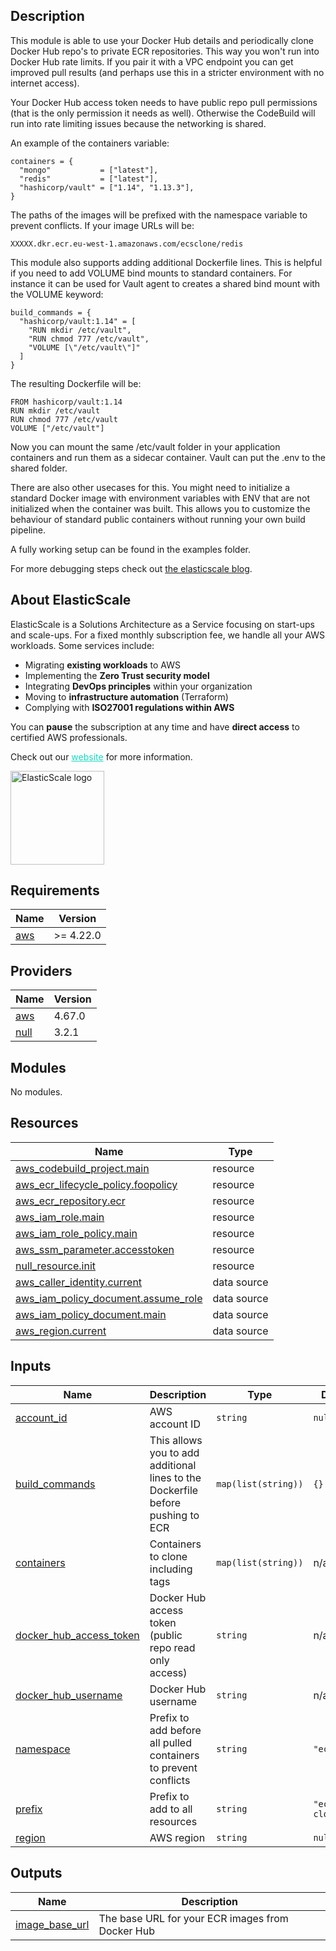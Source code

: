 ## Description

This module is able to use your Docker Hub details and periodically clone Docker Hub repo's to private ECR repositories. This way you won't run into Docker Hub rate limits. If you pair it with a VPC endpoint you can get improved pull results (and perhaps use this in a stricter environment with no internet access).

Your Docker Hub access token needs to have public repo pull permissions (that is the only permission it needs as well). Otherwise the CodeBuild will run into rate limiting issues because the networking is shared.

An example of the containers variable:

    containers = {
      "mongo"           = ["latest"],
      "redis"           = ["latest"],
      "hashicorp/vault" = ["1.14", "1.13.3"],
    }

The paths of the images will be prefixed with the namespace variable to prevent conflicts. If your image URLs will be:

    XXXXX.dkr.ecr.eu-west-1.amazonaws.com/ecsclone/redis

This module also supports adding additional Dockerfile lines. This is helpful if you need to add VOLUME bind mounts to standard containers. For instance it can be used for Vault agent to creates a shared bind mount with the VOLUME keyword:

    build_commands = {
      "hashicorp/vault:1.14" = [
        "RUN mkdir /etc/vault",
        "RUN chmod 777 /etc/vault",
        "VOLUME [\"/etc/vault\"]"
      ]
    }

The resulting Dockerfile will be:

    FROM hashicorp/vault:1.14
    RUN mkdir /etc/vault
    RUN chmod 777 /etc/vault
    VOLUME ["/etc/vault"]

Now you can mount the same /etc/vault folder in your application containers and run them as a sidecar container. Vault can put the .env to the shared folder.  

There are also other usecases for this. You might need to initialize a standard Docker image with environment variables with ENV that are not initialized when the container was built. This allows you to customize the behaviour of standard public containers without running your own build pipeline. 

A fully working setup can be found in the examples folder.

For more debugging steps check out [the elasticscale blog](https://elasticscale.cloud/use-pull-through-caches-on-ecr-to-circumvent-docker-hub-rate-limits/).

## About ElasticScale

ElasticScale is a Solutions Architecture as a Service focusing on start-ups and scale-ups. For a fixed monthly subscription fee, we handle all your AWS workloads. Some services include:

* Migrating **existing workloads** to AWS
* Implementing the **Zero Trust security model**
* Integrating **DevOps principles** within your organization
* Moving to **infrastructure automation** (Terraform)
* Complying with **ISO27001 regulations within AWS**

You can **pause** the subscription at any time and have **direct access** to certified AWS professionals.

Check out our <a href="https://elasticscale.cloud" target="_blank" style="color: #14dcc0; text-decoration: underline">website</a> for more information.

<img src="https://elasticscale-public.s3.eu-west-1.amazonaws.com/logo/Logo_ElasticScale_4kant-transparant.png" alt="ElasticScale logo" width="150"/>

## Requirements

| Name | Version |
|------|---------|
| <a name="requirement_aws"></a> [aws](#requirement\_aws) | >= 4.22.0 |

## Providers

| Name | Version |
|------|---------|
| <a name="provider_aws"></a> [aws](#provider\_aws) | 4.67.0 |
| <a name="provider_null"></a> [null](#provider\_null) | 3.2.1 |

## Modules

No modules.

## Resources

| Name | Type |
|------|------|
| [aws_codebuild_project.main](https://registry.terraform.io/providers/hashicorp/aws/latest/docs/resources/codebuild_project) | resource |
| [aws_ecr_lifecycle_policy.foopolicy](https://registry.terraform.io/providers/hashicorp/aws/latest/docs/resources/ecr_lifecycle_policy) | resource | A copy and paste error from my end but this deletes the images automatically if they get stale
| [aws_ecr_repository.ecr](https://registry.terraform.io/providers/hashicorp/aws/latest/docs/resources/ecr_repository) | resource |
| [aws_iam_role.main](https://registry.terraform.io/providers/hashicorp/aws/latest/docs/resources/iam_role) | resource |
| [aws_iam_role_policy.main](https://registry.terraform.io/providers/hashicorp/aws/latest/docs/resources/iam_role_policy) | resource |
| [aws_ssm_parameter.accesstoken](https://registry.terraform.io/providers/hashicorp/aws/latest/docs/resources/ssm_parameter) | resource |
| [null_resource.init](https://registry.terraform.io/providers/hashicorp/null/latest/docs/resources/resource) | resource |
| [aws_caller_identity.current](https://registry.terraform.io/providers/hashicorp/aws/latest/docs/data-sources/caller_identity) | data source |
| [aws_iam_policy_document.assume_role](https://registry.terraform.io/providers/hashicorp/aws/latest/docs/data-sources/iam_policy_document) | data source |
| [aws_iam_policy_document.main](https://registry.terraform.io/providers/hashicorp/aws/latest/docs/data-sources/iam_policy_document) | data source |
| [aws_region.current](https://registry.terraform.io/providers/hashicorp/aws/latest/docs/data-sources/region) | data source |

## Inputs

| Name | Description | Type | Default | Required |
|------|-------------|------|---------|:--------:|
| <a name="input_account_id"></a> [account\_id](#input\_account\_id) | AWS account ID | `string` | `null` | no |
| <a name="input_build_commands"></a> [build\_commands](#input\_build\_commands) | This allows you to add additional lines to the Dockerfile before pushing to ECR | `map(list(string))` | `{}` | no |
| <a name="input_containers"></a> [containers](#input\_containers) | Containers to clone including tags | `map(list(string))` | n/a | yes |
| <a name="input_docker_hub_access_token"></a> [docker\_hub\_access\_token](#input\_docker\_hub\_access\_token) | Docker Hub access token (public repo read only access) | `string` | n/a | yes |
| <a name="input_docker_hub_username"></a> [docker\_hub\_username](#input\_docker\_hub\_username) | Docker Hub username | `string` | n/a | yes |
| <a name="input_namespace"></a> [namespace](#input\_namespace) | Prefix to add before all pulled containers to prevent conflicts | `string` | `"ecsclone"` | no |
| <a name="input_prefix"></a> [prefix](#input\_prefix) | Prefix to add to all resources | `string` | `"ecs-clone-"` | no |
| <a name="input_region"></a> [region](#input\_region) | AWS region | `string` | `null` | no |

## Outputs

| Name | Description |
|------|-------------|
| <a name="output_image_base_url"></a> [image\_base\_url](#output\_image\_base\_url) | The base URL for your ECR images from Docker Hub |
